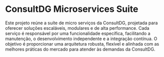 # ConsultDG Microservices Suite

Este projeto reúne a suíte de micro serviços da ConsultDG, projetada para oferecer soluções escaláveis, modulares e de alta performance. Cada serviço é responsável por uma funcionalidade específica, facilitando a manutenção, o desenvolvimento independente e a integração contínua. O objetivo é proporcionar uma arquitetura robusta, flexível e alinhada com as melhores práticas do mercado para atender às demandas da ConsultDG.
